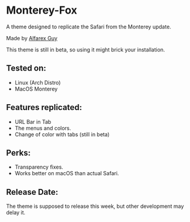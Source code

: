 # Monterey-Fox
A theme designed to replicate the Safari from the Monterey update.

Made by [Alfarex Guy](https://github.com/alfarexguy2019)

This theme is still in beta, so using it might brick your installation.

## Tested on:

- Linux (Arch Distro)
- MacOS Monterey



## Features replicated:

- URL Bar in Tab
- The menus and colors.
- Change of color with tabs (still in beta)
 
## Perks:

- Transparency fixes.
- Works better on macOS than actual Safari.

## Release Date:

The theme is supposed to release this week, but other development may delay it. 
